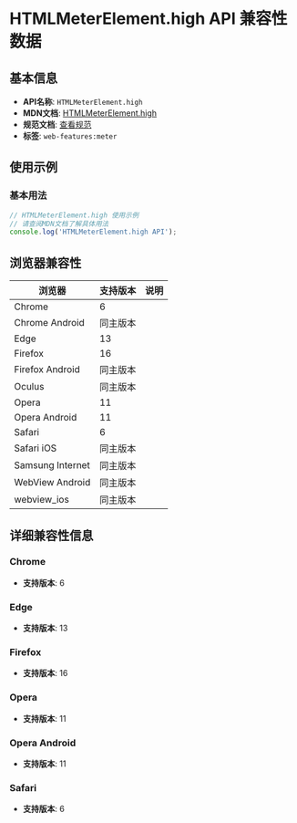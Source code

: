 # HTMLMeterElement.high API 兼容性数据

## 基本信息

- **API名称**: `HTMLMeterElement.high`
- **MDN文档**: [HTMLMeterElement.high](https://developer.mozilla.org/docs/Web/API/HTMLMeterElement/high)
- **规范文档**: [查看规范](https://html.spec.whatwg.org/multipage/form-elements.html#dom-meter-high)
- **标签**: `web-features:meter`

## 使用示例

### 基本用法

```javascript
// HTMLMeterElement.high 使用示例
// 请查阅MDN文档了解具体用法
console.log('HTMLMeterElement.high API');
```

## 浏览器兼容性

| 浏览器 | 支持版本 | 说明 |
|--------|----------|------|
| Chrome | 6 |  |
| Chrome Android | 同主版本 |  |
| Edge | 13 |  |
| Firefox | 16 |  |
| Firefox Android | 同主版本 |  |
| Oculus | 同主版本 |  |
| Opera | 11 |  |
| Opera Android | 11 |  |
| Safari | 6 |  |
| Safari iOS | 同主版本 |  |
| Samsung Internet | 同主版本 |  |
| WebView Android | 同主版本 |  |
| webview_ios | 同主版本 |  |

## 详细兼容性信息

### Chrome

- **支持版本**: 6

### Edge

- **支持版本**: 13

### Firefox

- **支持版本**: 16

### Opera

- **支持版本**: 11

### Opera Android

- **支持版本**: 11

### Safari

- **支持版本**: 6

